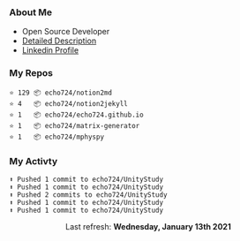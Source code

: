 ### About Me

- Open Source Developer
- [Detailed Description](https://www.notion.so/echo724/Eunchan-Cho-Software-Developer-0e07602f35144f2c958fb3f233013de2)
- [Linkedin Profile](https://www.linkedin.com/in/eunchan-cho-382001184)

### My Repos
```
⭐️ 129 📦 echo724/notion2md
⭐️ 4   📦 echo724/notion2jekyll
⭐️ 1   📦 echo724/echo724.github.io
⭐️ 1   📦 echo724/matrix-generator
⭐️ 1   📦 echo724/mphyspy
```

### My Activty
```
⬆️ Pushed 1 commit to echo724/UnityStudy
⬆️ Pushed 1 commit to echo724/UnityStudy
⬆️ Pushed 2 commits to echo724/UnityStudy
⬆️ Pushed 1 commit to echo724/UnityStudy
⬆️ Pushed 1 commit to echo724/UnityStudy
```

<p align="center">
  Last refresh: 
  <b>Wednesday, January 13th 2021</b>
</p>
